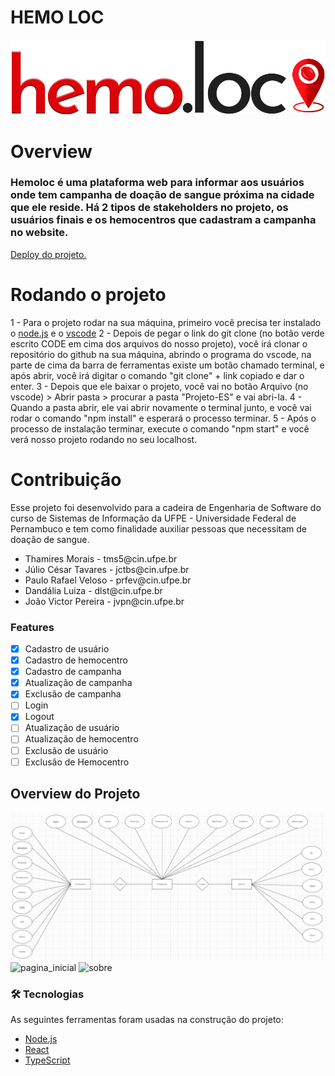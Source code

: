 # HEMO LOC
![logo_hemoloc](https://github.com/tms-5/Projeto-ES/blob/main/src/Assets/Img/hemo.loc.png)

<h1>Overview</h1>

<h3>Hemoloc é uma plataforma web para informar aos usuários onde tem campanha de doação de sangue próxima na cidade que ele reside.
Há 2 tipos de stakeholders no projeto, os usuários finais e os hemocentros que cadastram a campanha no website.</h3>
<a href="https://projeto-es.vercel.app/">Deploy do projeto.</a>

<h1>Rodando o projeto</h1>
1 - Para o projeto rodar na sua máquina, primeiro você precisa ter instalado o <a href="https://nodejs.org/en/download/">node.js</a> e o <a href="https://code.visualstudio.com/download">vscode</a>
2 - Depois de pegar o link do git clone (no botão verde escrito CODE em cima dos arquivos do nosso projeto), você irá clonar o repositório do github na sua máquina, abrindo o programa do vscode,
na parte de cima da barra de ferramentas existe um botão chamado terminal, e após abrir, você irá digitar o comando "git clone" + link copiado e dar o enter.
3 - Depois que ele baixar o projeto, você vai no botão Arquivo (no vscode) > Abrir pasta > procurar a pasta "Projeto-ES" e vai abri-la.
4 - Quando a pasta abrir, ele vai abrir novamente o terminal junto, e você vai rodar o comando "npm install" e esperará o processo terminar.
5 - Após o processo de instalação terminar, execute o comando "npm start" e você verá nosso projeto rodando no seu localhost.

<h1>Contribuição</h1>
Esse projeto foi desenvolvido para a cadeira de Engenharia de Software do curso de Sistemas de Informação da UFPE - Universidade Federal de Pernambuco e tem como finalidade auxiliar pessoas que necessitam de doação de sangue. 
<ul>
  <li>Thamires Morais - tms5@cin.ufpe.br</li>
  <li>Júlio César Tavares - jctbs@cin.ufpe.br</li>
  <li>Paulo Rafael Veloso - prfev@cin.ufpe.br</li>
  <li>Dandália Luiza  - dlst@cin.ufpe.br</li>
  <li>João Victor Pereira - jvpn@cin.ufpe.br</li>
</ul>

### Features

- [x] Cadastro de usuário
- [x] Cadastro de hemocentro
- [x] Cadastro de campanha
- [x] Atualização de campanha
- [x] Exclusão de campanha
- [ ] Login
- [x] Logout
- [ ] Atualização de usuário
- [ ] Atualização de hemocentro
- [ ] Exclusão de usuário
- [ ] Exclusão de Hemocentro

<h2> Overview do  Projeto </h2>

![modelo_er](https://github.com/tms-5/Projeto-ES/blob/main/public/modelo-ER.png)
![pagina_inicial](https://user-images.githubusercontent.com/55145670/143318204-7e0a669d-77a4-4016-8052-91a17d138ccb.png)
![sobre](https://user-images.githubusercontent.com/55145670/143318215-2276244d-d52d-40f2-88b3-5dbcff123711.png)

### 🛠 Tecnologias

As seguintes ferramentas foram usadas na construção do projeto:

- [Node.js](https://nodejs.org/en/)
- [React](https://pt-br.reactjs.org/)
- [TypeScript](https://www.typescriptlang.org/)
